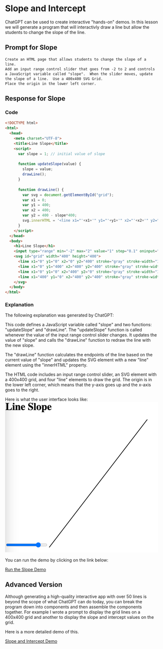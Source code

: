 # Slope and Intercept

ChatGPT can be used to create interactive "hands-on" demos.  In this lesson we will generate
a program that will interactivly draw a line but allow the students to change the slope of the line.

## Prompt for Slope

```linenums="0"
Create an HTML page that allows students to change the slope of a line.
Add an input range control slider that goes from -2 to 2 and controls
a JavaScript variable called "slope".  When the slider moves, update
the slope of a line.  Use a 400x400 SVG Grid.
Place the origin in the lower left corner.
```

## Response for Slope

### Code

```html
<!DOCTYPE html>
<html>
  <head>
    <meta charset="UTF-8">
    <title>Line Slope</title>
    <script>
      var slope = 1; // initial value of slope
      
      function updateSlope(value) {
        slope = value;
        drawLine();
      }
      
      function drawLine() {
        var svg = document.getElementById("grid");
        var x1 = 0;
        var y1 = 400;
        var x2 = 400;
        var y2 = 400 - slope*400;
        svg.innerHTML = '<line x1="'+x1+'" y1="'+y1+'" x2="'+x2+'" y2="'+y2+'" stroke="black" stroke-width="2"/>';
      }
    </script>
  </head>
  <body>
    <h1>Line Slope</h1>
    <input type="range" min="-2" max="2" value="1" step="0.1" oninput="updateSlope(this.value);">
    <svg id="grid" width="400" height="400">
      <line x1="0" y1="0" x2="0" y2="400" stroke="gray" stroke-width="1"/>
      <line x1="0" y1="400" x2="400" y2="400" stroke="gray" stroke-width="1"/>
      <line x1="0" y1="0" x2="400" y2="0" stroke="gray" stroke-width="1"/>
      <line x1="400" y1="0" x2="400" y2="400" stroke="gray" stroke-width="1"/>
    </svg>
  </body>
</html>
```

### Explanation

The following explanation was generated by ChatGPT:

This code defines a JavaScript variable called "slope" and two functions: "updateSlope" and "drawLine". The "updateSlope" function is called whenever the value of the input range control slider changes. It updates the value of "slope" and calls the "drawLine" function to redraw the line with the new slope.

The "drawLine" function calculates the endpoints of the line based on the current value of "slope" and updates the SVG element with a new "line" element using the "innerHTML" property.

The HTML code includes an input range control slider, an SVG element with a 400x400 grid, and four "line" elements to draw the grid. The origin is in the lower left corner, which means that the y-axis goes up and the x-axis goes to the right.

Here is what the user interface looks like:
![Slope](../img/slope.png)

You can run the demo by clicking on the link below:

[Run the Slope Demo](../demos/slope.html)

## Advanced Version

Although generating a high-quality interactive app with over 50 lines is beyond the scope of
what ChatGPT can do today, you can break the program down into components and then
assemble the components together.  For example I wrote a prompt to display
the grid lines on a 400x400 grid and another to display the slope and intercept
values on the grid.

Here is a more detailed demo of this.

[Slope and Intercept Demo](../demos/slope-intercept.html)
